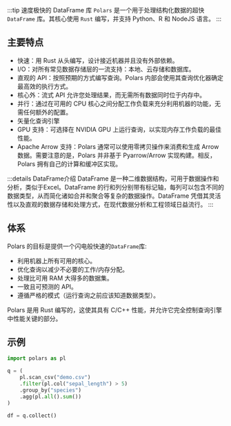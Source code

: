 :::tip 速度极快的 DataFrame 库
`Polars` 是一个用于处理结构化数据的超快 `DataFrame` 库。其核心使用 `Rust` 编写，并支持 Python、R 和 NodeJS 语言。
:::

## 主要特点

- 快速：用 Rust 从头编写，设计接近机器并且没有外部依赖。
- I/O：对所有常见数据存储层的一流支持：本地、云存储和数据库。
- 直观的 API：按照预期的方式编写查询。Polars 内部会使用其查询优化器确定最高效的执行方式。
- 核心外：流式 API 允许您处理结果，而无需所有数据同时位于内存中。
- 并行：通过在可用的 CPU 核心之间分配工作负载来充分利用机器的功能，无需任何额外的配置。
- 矢量化查询引擎
- GPU 支持：可选择在 NVIDIA GPU 上运行查询，以实现内存工作负载的最佳性能。
- Apache Arrow 支持：Polars 通常可以使用零拷贝操作来消费和生成 Arrow 数据。需要注意的是，Polars 并非基于 Pyarrow/Arrow 实现构建。相反，Polars 拥有自己的计算和缓冲区实现。

:::details DataFrame介绍
DataFrame 是一种二维数据结构，可用于数据操作和分析，类似于Excel。DataFrame 的行和列分别带有标记轴，每列可以包含不同的数据类型，从而简化诸如合并和聚合等复杂的数据操作。DataFrame 凭借其灵活性以及直观的数据存储和处理方式，在现代数据分析和工程领域日益流行。
:::

## 体系

Polars 的目标是提供一个闪电般快速的`DataFrame`库:

- 利用机器上所有可用的核心。
- 优化查询以减少不必要的工作/内存分配。
- 处理比可用 RAM 大得多的数据集。
- 一致且可预测的 API。
- 遵循严格的模式（运行查询之前应该知道数据类型）。

Polars 是用 Rust 编写的，这使其具有 C/C++ 性能，并允许它完全控制查询引擎中性能关键的部分。

## 示例

```python title="python"
import polars as pl

q = (
    pl.scan_csv("demo.csv")
    .filter(pl.col("sepal_length") > 5)
    .group_by("species")
    .agg(pl.all().sum())
)

df = q.collect()
```
